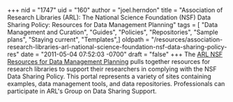 +++
nid = "1747"
uid = "160"
author = "joel.herndon"
title = "Association of Research Libraries (ARL): The National Science Foundation (NSF) Data Sharing Policy: Resources for Data Management Planning"
tags = [ "Data Management and Curation", "Guides", "Policies", "Repositories", "Sample plans", "Staying current", "Templates",]
oldpath = "/resources/association-research-libraries-arl-national-science-foundation-nsf-data-sharing-policy-res"
date = "2011-05-04 07:52:03 -0700"
draft = "false"
+++
The [ARL NSF Resources for Data Management
Planning](http://www.arl.org/focus-areas/e-research/data-access-management-and-sharing/nsf-data-sharing-policy%20 "ARL NSF Resources for Data Management Planning")
pulls together resources for research libraries to support their
researchers in complying with the NSF Data Sharing Policy. This portal
represents a variety of sites containing examples, data management
tools, and data repositories. Professionals can participate in ARL's
Group on Data Sharing Support.
